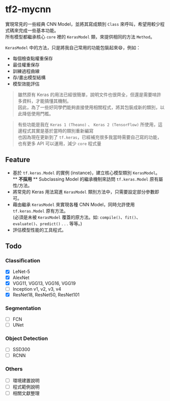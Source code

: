 # tf2-mycnn

實現常見的一些經典 CNN Model，並將其寫成類別 `Class` 來呼叫，希望用較少程式碼來完成一些基本功能。  
所有模型都繼承核心 `core` 裡的 `KerasModel` 類，來提供相同的方法 `Method`。  

`KerasModel` 中的方法，只是將我自己常用的功能包裝起來:smile:，例如：

- 每個檢查點權重保存
- 最佳權重保存
- 訓練過程曲線
- 存/畫出模型結構
- 模型效能評估

> 雖然原有 Keras 的用法已經很簡單，說明文件也很齊全，但還是需要啃許多資料，才能搞懂其機制。  
> 因此，為了一些好同學們能夠直接使用相關程式，將其包裝成新的類別，以此降低使用門檻。  

> 有些功能是我在 `Keras 1 (Theano)` 、 `Keras 2 (TensorFlow)` 所使用，這邊程式其實是基於當時的類別重新編寫  
> 也因為現在更新到了 `tf.keras`，已經補充很多我當時需要自己寫的功能，也有更多 API 可以運用，減少 `core` 程式量  
> 

## Feature

- 基於 `tf.keras.Model` 的實例 (instance)，建立核心模型類別 `KerasModel`。  
  ** **不採用** ** Subclassing Model 的繼承機制來訪問 `tf.keras.Model` 原有屬性/方法。
- 將常見的 Keras 用法寫進 `KerasModel` 類別方法中，只需要設定部分參數即可。
- 藉由繼承 `KerasModel` 來實現各種 CNN Model，同時允許使用 `tf.keras.Model` 原有方法。  
  (必須是未被 `KerasModel` 覆蓋的原方法。如: `compile()`、`fit()`、`evaluate()`、`predict()` . . . 等等。)
- 評估模型性能的工具程式。

## Todo

### Classification

- [x] LeNet-5
- [x] AlexNet
- [x] VGG11, VGG13, VGG16, VGG19
- [ ] Inception v1, v2, v3, v4
- [x] ResNet18, ResNet50, ResNet101

### Segmentation

- [ ] FCN
- [ ] UNet

### Object Detection

- [ ] SSD300
- [ ] RCNN

### Others

- [ ] 環境建置說明
- [ ] 程式範例說明
- [ ] 相關文獻整理
